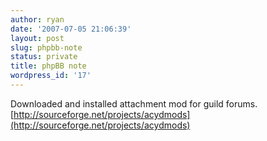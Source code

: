 ```yaml
---
author: ryan
date: '2007-07-05 21:06:39'
layout: post
slug: phpbb-note
status: private
title: phpBB note
wordpress_id: '17'
---
```


Downloaded and installed attachment mod for guild forums.
[http://sourceforge.net/projects/acydmods](http://sourceforge.net/projects/acydmods)
